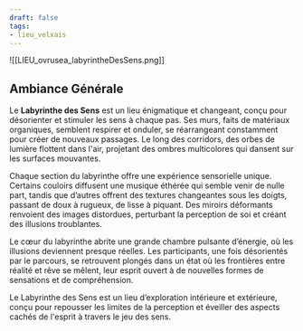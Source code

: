 ```yaml
---
draft: false
tags:
- lieu_velxais
---
```


![[LIEU_ovrusea_labyrintheDesSens.png]]

## Ambiance Générale

Le **Labyrinthe des Sens** est un lieu énigmatique et changeant, conçu pour désorienter et stimuler les sens à chaque pas. Ses murs, faits de matériaux organiques, semblent respirer et onduler, se réarrangeant constamment pour créer de nouveaux passages. Le long des corridors, des orbes de lumière flottent dans l'air, projetant des ombres multicolores qui dansent sur les surfaces mouvantes.

Chaque section du labyrinthe offre une expérience sensorielle unique. Certains couloirs diffusent une musique éthérée qui semble venir de nulle part, tandis que d’autres offrent des textures changeantes sous les doigts, passant de doux à rugueux, de lisse à piquant. Des miroirs déformants renvoient des images distordues, perturbant la perception de soi et créant des illusions troublantes.

Le cœur du labyrinthe abrite une grande chambre pulsante d’énergie, où les illusions deviennent presque réelles. Les participants, une fois désorientés par le parcours, se retrouvent plongés dans un état où les frontières entre réalité et rêve se mêlent, leur esprit ouvert à de nouvelles formes de sensations et de compréhension.

Le Labyrinthe des Sens est un lieu d’exploration intérieure et extérieure, conçu pour repousser les limites de la perception et éveiller des aspects cachés de l'esprit à travers le jeu des sens.
